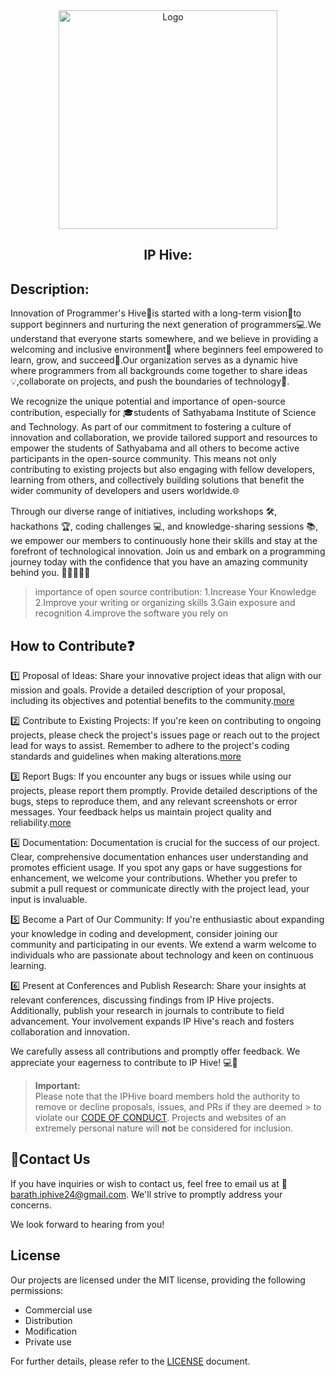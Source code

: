 <div align="center">
    <img src="https://cdn.discordapp.com/attachments/1213544531778338843/1217724962425667705/logo.png" width="350" alt="Logo"/>
    </a>
    <br/>
    <p><h2>IP Hive: </h2></p>
    <p align="center">
</p>
    <p></p>
</div>

## Description:
Innovation of Programmer's Hive🐝is started with a long-term vision🌟to support beginners and nurturing the next generation
of programmers💻.We understand that everyone starts somewhere, and we believe in providing a welcoming and inclusive environment🤝 where beginners feel empowered to learn, grow, and succeed🌱.Our organization serves as a dynamic hive where programmers from all backgrounds come together to share ideas💡,collaborate on projects, and push the boundaries of technology🚀.

We recognize the unique potential and importance of open-source contribution, especially for 🎓students of Sathyabama Institute of Science and Technology. As part of our commitment to fostering a culture of innovation and collaboration, we provide tailored support and resources to empower the students of Sathyabama and all others to become active participants in the open-source community. This means not only contributing to existing projects but also engaging with fellow developers, learning from others, and collectively building solutions that benefit the wider community of developers and users worldwide.🌐

Through our diverse range of initiatives, including workshops 🛠️, hackathons 🏆, coding challenges 💻, and knowledge-sharing sessions 📚, we empower our members to continuously hone their skills and stay at the forefront of technological innovation. Join us and embark on a programming journey today with the confidence that you have an amazing community behind you. 🚀👨‍💻👩‍💻

>importance of open source contribution:
>1.Increase Your Knowledge
>2.Improve your writing or organizing skills
>3.Gain exposure and recognition
>4.improve the software you rely on

## How to Contribute❓️

1️⃣ Proposal of Ideas: Share your innovative project ideas that align with our mission and goals. Provide a detailed description of your proposal, including its objectives and potential benefits to the community.[more](https://github.com/ip-hive-24/.github/blob/main/CONTRIBUTORS.md#proposal)

2️⃣ Contribute to Existing Projects: If you're keen on contributing to ongoing projects, please check the project's issues page or reach out to the project lead for ways to assist. Remember to adhere to the project's coding standards and guidelines when making alterations.[more](https://github.com/ip-hive-24/.github/blob/main/CONTRIBUTORS.md#Pull-Requests)

3️⃣ Report Bugs: If you encounter any bugs or issues while using our projects, please report them promptly. Provide detailed descriptions of the bugs, steps to reproduce them, and any relevant screenshots or error messages. Your feedback helps us maintain project quality and reliability.[more](https://github.com/ip-hive-24/.github/blob/main/CONTRIBUTORS.md#Tssues)

4️⃣ Documentation: Documentation is crucial for the success of our project. Clear, comprehensive documentation enhances user understanding and promotes efficient usage. If you spot any gaps or have suggestions for enhancement, we welcome your contributions. Whether you prefer to submit a pull request or communicate directly with the project lead, your input is invaluable.

5️⃣ Become a Part of Our Community: If you're enthusiastic about expanding your knowledge in coding and development, consider joining our community and participating in our events. We extend a warm welcome to individuals who are passionate about technology and keen on continuous learning.

6️⃣ Present at Conferences and Publish Research: Share your insights at relevant conferences, discussing findings from IP Hive projects. Additionally, publish your research in journals to contribute to field advancement. Your involvement expands IP Hive's reach and fosters collaboration and innovation.

We carefully assess all contributions and promptly offer feedback. We appreciate your eagerness to contribute to IP Hive! 💻🙌

> **Important:** <br>
> Please note that the IPHive board members hold the authority to remove or decline proposals, issues, and PRs if they are deemed > to violate our [CODE OF CONDUCT](https://github.com/ip-hive-24/.github/blob/main/CODEOFCONDUCT.md). Projects and websites of an extremely personal nature will **not** be considered for inclusion.

## 📧Contact Us
If you have inquiries or wish to contact us, feel free to email us at 📩 barath.iphive24@gmail.com. We'll strive to promptly address your concerns.

We look forward to hearing from you!

## License
Our projects are licensed under the MIT license, providing the following permissions:

- Commercial use
- Distribution
- Modification
- Private use

For further details, please refer to the [LICENSE](https://github.com/ip-hive-24/.github/blob/main/LICENSE.md) document.
